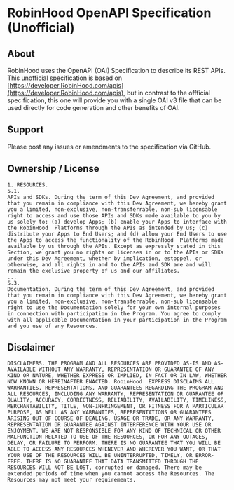# RobinHood  OpenAPI Specification (Unofficial)

## About

RobinHood  uses the OpenAPI (OAI) Specification to describe its REST APIs.
This unofficial specification is based on [https://developer.RobinHood.com/apis](https://developer.RobinHood.com/apis),
but in contrast to the offficial specification, this one will provide you with a single OAI v3 file that can be used
directly for code generation and other benefits of OAI.

## Support

Please post any issues or amendments to the specification via GitHub.

## Ownership / License

```
1. RESOURCES.
5.1. 
APIs and SDKs. During the term of this Dev Agreement, and provided that you remain in compliance with this Dev Agreement, we hereby grant you a limited, non-exclusive, non-transferrable, non-sub licensable right to access and use those APIs and SDKs made available to you by us solely to: (a) develop Apps; (b) enable your Apps to interface with the RobinHood  Platforms through the APIs as intended by us; (c) distribute your Apps to End Users; and (d) allow your End Users to use the Apps to access the functionality of the RobinHood  Platforms made available by us through the APIs. Except as expressly stated in this Section, we grant you no rights or licenses in or to the APIs or SDKs under this Dev Agreement, whether by implication, estoppel, or otherwise, and all rights in and to the APIs and SDK are and will remain the exclusive property of us and our affiliates.
...
5.3.
Documentation. During the term of this Dev Agreement, and provided that you remain in compliance with this Dev Agreement, we hereby grant you a limited, non-exclusive, non-transferrable, non-sub licensable right to use the Documentation solely for your own internal purposes in connection with participation in the Program. You agree to comply with all applicable Documentation in your participation in the Program and you use of any Resources.
```

## Disclaimer

```
DISCLAIMERS. THE PROGRAM AND ALL RESOURCES ARE PROVIDED AS-IS AND AS-AVAILABLE WITHOUT ANY WARRANTY, REPRESENTATION OR GUARANTEE OF ANY KIND OR NATURE, WHETHER EXPRESS OR IMPLIED, IN FACT OR IN LAW, WHETHER NOW KNOWN OR HEREINAFTER ENACTED. RobinHood  EXPRESS DISCLAIMS ALL WARRANTIES, REPRESENTATIONS, AND GUARANTEES REGARDING THE PROGRAM AND ALL RESOURCES, INCLUDING ANY WARRANTY, REPRESENTATION OR GUARANTEE OF QUALITY, ACCURACY, CORRECTNESS, RELIABILITY, AVAILABILITY, TIMELINESS, MERCHANTABILITY, TITLE, NON-INFRINGEMENT, OR FITNESS FOR A PARTICULAR PURPOSE, AS WELL AS ANY WARRANTIES, REPRESENTATIONS OR GUARANTEES ARISING OUT OF COURSE OF DEALING, USAGE OR TRADE, OR ANY WARRANTY, REPRESENTATION OR GUARANTEE AGAINST INTERFERENCE WITH YOUR USE OR ENJOYMENT. WE ARE NOT RESPONSIBLE FOR ANY KIND OF TECHNICAL OR OTHER MALFUNCTION RELATED TO USE OF THE RESOURCES, OR FOR ANY OUTAGES, DELAY, OR FAILURE TO PERFORM. THERE IS NO GUARANTEE THAT YOU WILL BE ABLE TO ACCESS ANY RESOURCES WHENEVER AND WHEREVER YOU WANT, OR THAT YOUR USE OF THE RESOURCES WILL BE UNINTERRUPTED, TIMELY, OR ERROR-FREE. THERE IS NO GUARANTEE THAT DATA TRANSMITTED THROUGH THE RESOURCES WILL NOT BE LOST, corrupted or damaged. There may be extended periods of time when you cannot access the Resources. The Resources may not meet your requirements.
```